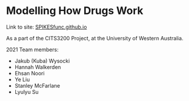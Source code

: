 # Modelling How Drugs Work

Link to site: [SPIKESfunc.github.io](https://spikesfunc.github.io/)

As a part of the CITS3200 Project,
at the University of Western Australia.

2021 Team members:
- Jakub (Kuba) Wysocki
- Hannah Walkerden
- Ehsan Noori
- Ye Liu
- Stanley McFarlane
- Lyulyu Su